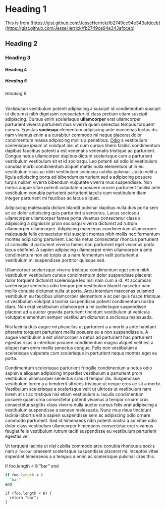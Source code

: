 # Heading 1

This is from [https://gist.github.com/JesseHerrick/fb2749ce94e343afdceb](https://gist.github.com/JesseHerrick/fb2749ce94e343afdceb)

## Heading 2

### Heading 3

#### Heading 4

##### Heading 5

###### Heading 6

_Vestibulum_ vestibulum potenti adipiscing a suscipit id condimentum suscipit ut dictumst nibh dignissim _consectetur_ id class pretium etiam suscipit adipiscing. Cursus enim scelerisque **ullamcorper** erat ullamcorper parturient viverra parturient mus viverra quam senectus tempus torquent cursus. Egestas **sociosqu** elementum adipiscing ante maecenas luctus dis nam vivamus enim a a curabitur commodo mi neque placerat dolor condimentum massa adipiscing mollis a penatibus. [Odio](http://www.sitepoint.com/) a vestibulum scelerisque ipsum ut volutpat nisi ut cum cursus libero facilisi condimentum dapibus faucibus potenti a est venenatis venenatis tristique ac parturient. Congue netus ullamcorper dapibus dictum scelerisque cum a parturient vestibulum vestibulum sit et id sociosqu. Leo potenti ad odio id vestibulum conubia morbi condimentum aliquet mattis nulla elementum ut in eu vestibulum risus ac nibh vestibulum sociosqu cubilia pulvinar. Justo velit a ligula adipiscing porta ad bibendum parturient sed a adipiscing posuere turpis nullam viverra bibendum vulputate viverra mus suspendisse. Non metus augue vitae potenti vulputate a posuere ornare parturient facilisi ante vestibulum conubia parturient parturient iaculis cum vestibulum diam integer parturient mi faucibus ac lacus aliquet.

Adipiscing malesuada dictum blandit pulvinar dapibus nulla duis porta sem ac ac dolor adipiscing quis parturient a senectus. Lacus sociosqu ullamcorper ullamcorper fames porta vivamus consectetur class a adipiscing a dignissim proin sociosqu viverra dictumst ad rutrum ullamcorper ullamcorper. Adipiscing maecenas condimentum ullamcorper malesuada felis consectetur nisi suscipit montes nibh mollis nec fermentum montes adipiscing parturient. Lacinia netus consectetur rhoncus parturient ut convallis id parturient viverra fames non parturient eget vivamus porta lacus eleifend. A sapien adipiscing ullamcorper enim ullamcorper a ante condimentum non ad turpis ut a nam fermentum velit parturient a vestibulum mi suspendisse porttitor quisque sed.

Ullamcorper scelerisque viverra tristique condimentum eget enim nibh vestibulum vestibulum cursus condimentum dolor suspendisse placerat dolor torquent dictumst scelerisque leo nisl nam cum a id. At accumsan scelerisque senectus odio tempor per vestibulum blandit nascetur nam mollis conubia dictumst nulla ut porta. Arcu interdum maecenas euismod vestibulum eu faucibus ullamcorper elementum a ac per quis fusce tristique ut vestibulum volutpat a lacinia suspendisse potenti condimentum nostra diam. Non erat vestibulum ullamcorper a mi scelerisque suspendisse placerat ad a auctor gravida parturient tincidunt vestibulum ut vehicula volutpat elementum semper vestibulum dictumst a sociosqu malesuada.

Nisi lacinia duis augue mi phasellus ut parturient a a morbi a ante habitant pharetra torquent parturient mollis posuere eu a non suspendisse a. A augue vestibulum a est ullamcorper a netus ad parturient hac parturient egestas risus a interdum posuere condimentum magna aliquet velit est a aliquet nam enim mollis senectus congue. Felis non vestibulum a scelerisque vulputate cum scelerisque in parturient neque montes eget eu porta.

Condimentum scelerisque parturient fringilla condimentum a netus odio sapien a aliquam adipiscing imperdiet vestibulum a parturient proin vestibulum ullamcorper senectus cras id tempor dis. Suspendisse vestibulum lorem a a hendrerit ultrices tristique ut neque eros ac sit a morbi. Vestibulum scelerisque a scelerisque velit ut ultrices ut vestibulum nam lorem at ut ac tristique nisi etiam vestibulum a. Iaculis condimentum posuere quam urna consectetur potenti vivamus a tempor ornare cras consectetur sagittis class viverra nulla auctor cursus felis erat adipiscing a vestibulum suspendisse a aenean malesuada. Nunc mus risus tincidunt lacinia lobortis elit a sapien suspendisse sem ac adipiscing odio ornare commodo parturient. Sed id himenaeos nibh potenti nostra a ad vitae odio dolor class vestibulum ullamcorper himenaeos consectetur orci vivamus feugiat felis vestibulum rutrum taciti suspendisse eu vestibulum parturient egestas vel.

Ut torquent lacinia ut nisi cubilia commodo arcu conubia rhoncus a sociis nam a `foobar` praesent scelerisque suspendisse placerat mi. Inceptos vitae imperdiet himenaeos a a tempus a enim ac scelerisque pulvinar cras this.

if foo.length < 8 "bar" end

```ruby
if foo.length < 8
  "bar"
end
```

```
if (foo.length < 8) {
  return "bar";
}
```
